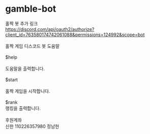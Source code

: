 # gamble-bot

홀짝 봇 추가 링크<br>
https://discord.com/api/oauth2/authorize?client_id=763580174742061088&permissions=124992&scope=bot
<br><br>
홀짝 게임 디스코드 봇 도움말<br>
<br>
$help<br>
<br>
도움말을 출력합니다.<br>
<br>
$start<br>
<br>
홀짝 게임을 시작합니다.<br>
<br>
$rank<br>
랭킹을 출력합니다.<br>
<br>
후원계좌<br>
신한 110226357980 정남헌